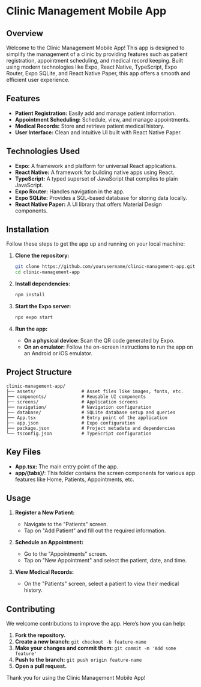 # Clinic Management Mobile App

## Overview
Welcome to the Clinic Management Mobile App! This app is designed to simplify the management of a clinic by providing features such as patient registration, appointment scheduling, and medical record keeping. Built using modern technologies like Expo, React Native, TypeScript, Expo Router, Expo SQLite, and React Native Paper, this app offers a smooth and efficient user experience.

## Features
- **Patient Registration:** Easily add and manage patient information.
- **Appointment Scheduling:** Schedule, view, and manage appointments.
- **Medical Records:** Store and retrieve patient medical history.
- **User Interface:** Clean and intuitive UI built with React Native Paper.

## Technologies Used
- **Expo:** A framework and platform for universal React applications.
- **React Native:** A framework for building native apps using React.
- **TypeScript:** A typed superset of JavaScript that compiles to plain JavaScript.
- **Expo Router:** Handles navigation in the app.
- **Expo SQLite:** Provides a SQL-based database for storing data locally.
- **React Native Paper:** A UI library that offers Material Design components.

## Installation
Follow these steps to get the app up and running on your local machine:

1. **Clone the repository:**
   ```sh
   git clone https://github.com/yourusername/clinic-management-app.git
   cd clinic-management-app
   ```

2. **Install dependencies:**
   ```sh
   npm install
   ```

3. **Start the Expo server:**
   ```sh
   npx expo start
   ```

4. **Run the app:**
   - **On a physical device:** Scan the QR code generated by Expo.
   - **On an emulator:** Follow the on-screen instructions to run the app on an Android or iOS emulator.

## Project Structure
```
clinic-management-app/
├── assets/                 # Asset files like images, fonts, etc.
├── components/             # Reusable UI components
├── screens/                # Application screens
├── navigation/             # Navigation configuration
├── database/               # SQLite database setup and queries
├── App.tsx                 # Entry point of the application
├── app.json                # Expo configuration
├── package.json            # Project metadata and dependencies
└── tsconfig.json           # TypeScript configuration
```

## Key Files
- **App.tsx:** The main entry point of the app.
- **app/(tabs)/**: This folder contains the screen components for various app features like Home, Patients, Appointments, etc.

## Usage
1. **Register a New Patient:**
   - Navigate to the "Patients" screen.
   - Tap on "Add Patient" and fill out the required information.

2. **Schedule an Appointment:**
   - Go to the "Appointments" screen.
   - Tap on "New Appointment" and select the patient, date, and time.

3. **View Medical Records:**
   - On the "Patients" screen, select a patient to view their medical history.

## Contributing
We welcome contributions to improve the app. Here’s how you can help:

1. **Fork the repository.**
2. **Create a new branch:** `git checkout -b feature-name`
3. **Make your changes and commit them:** `git commit -m 'Add some feature'`
4. **Push to the branch:** `git push origin feature-name`
5. **Open a pull request.**


Thank you for using the Clinic Management Mobile App!
